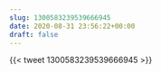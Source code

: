 ```yaml
---
slug: 1300583239539666945
date: 2020-08-31 23:56:22+00:00
draft: false
---
```


{{< tweet 1300583239539666945 >}}
